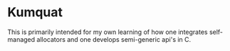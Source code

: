 # Kumquat

This is primarily intended for my own learning of how one integrates self-managed allocators and one develops semi-generic api's in C.

